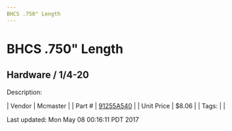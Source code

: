 ```yaml
---
BHCS .750" Length
---
```

# BHCS .750" Length
## Hardware / 1/4-20
Description: 	 

| Vendor | Mcmaster | 
| Part # | [91255A540](https://www.mcmaster.com/#91255A540) | 
| Unit Price | $8.06 | 
| Tags: |  | 

Last updated: Mon May 08 00:16:11 PDT 2017